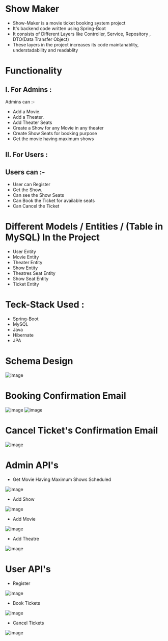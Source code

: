 
# Show Maker

* Show-Maker is a movie ticket booking system project
* It's backend code written using Spring-Boot
* It consists of Different Layers like Controller, Service, Repository , DTO(Data Transfer Object)
* These layers in the project increases its code maintanablity, understadability and readablity




# Functionality



## I. For Admins :
Admins can :-
- Add a Movie.
- Add a Theater.
- Add Theater Seats
- Create a Show for any Movie in any theater
- Create Show Seats for booking purpose
- Get the movie having maximum shows



## II. For Users :

## Users can :-
- User can Register
- Get the Show.
- Can see the Show Seats
- Can Book the Ticket for available seats
- Can Cancel the Ticket




# Different Models / Entities / (Table in MySQL) In the Project
- User Entity
- Movie Entity
- Theater Entity
- Show Entity
- Theatres Seat Entity
- Show Seat Entity
- Ticket Entity



# Teck-Stack Used :
- Spring-Boot
- MySQL
- Java
- Hibernate
- JPA

# Schema Design

![image](/screenshots/schema.png)








# Booking Confirmation Email

![image](/screenshots/mail-1.png)
![image](/screenshots/mail-2.png)



# Cancel Ticket's Confirmation Email

![image]()



# Admin API's

- Get Movie Having Maximum Shows Scheduled



![image](/screenshots/get-shows-max.png)

- Add Show




![image](/screenshots/show-add.png)

- Add Movie



![image](/screenshots/movie-add.png)

- Add Theatre



![image](/screenshots/theatre-add.png)


# User API's

- Register




![image](/screenshots/user-register.png)

- Book Tickets




![image](/screenshots/ticket-book.png)

- Cancel Tickets




![image]()
